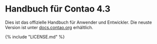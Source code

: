 # Handbuch für Contao 4.3

Dies ist das offizielle Handbuch für Anwender und Entwickler. Die neuste
Version ist unter [docs.contao.org](https://docs.contao.org/) erhältlich.


{% include "LICENSE.md" %}

